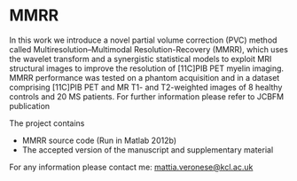 # MMRR
In this work we introduce a novel partial volume correction (PVC) method called Multiresolution–Multimodal Resolution-Recovery (MMRR), which uses the wavelet transform and a synergistic statistical models to exploit MRI structural images to improve the resolution of [11C]PIB PET myelin imaging. 
MMRR performance was tested on a phantom acquisition and in a dataset comprising [11C]PIB PET and MR T1- and T2-weighted images of 8 healthy controls and 20 MS patients. For further information please refer to JCBFM publication

The project contains
- MMRR source code (Run in Matlab 2012b)
- The accepted version of the manuscript and supplementary material

For any information please contact me: mattia.veronese@kcl.ac.uk
